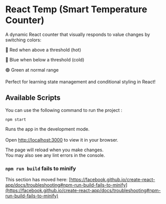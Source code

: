 # React Temp (Smart Temperature Counter)
A dynamic React counter that visually responds to value changes by switching colors:

🔴 Red when above a threshold (hot)

🔵 Blue when below a threshold (cold)

🟢 Green at normal range

Perfect for learning state management and conditional styling in React!

## Available Scripts

You can use the following command to run the project :

 ```
npm start
```

Runs the app in the development mode.\
\
Open [http://localhost:3000](http://localhost:3000) to view it in your browser.

The page will reload when you make changes. \
You may also see any lint errors in the console.

### `npm run build` fails to minify

This section has moved here: [https://facebook.github.io/create-react-app/docs/troubleshooting#npm-run-build-fails-to-minify](https://facebook.github.io/create-react-app/docs/troubleshooting#npm-run-build-fails-to-minify)
